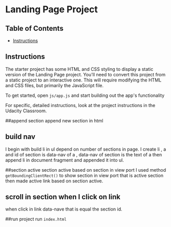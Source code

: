 # Landing Page Project

## Table of Contents

* [Instructions](#instructions)

## Instructions

The starter project has some HTML and CSS styling to display a static version of the Landing Page project. You'll need to convert this project from a static project to an interactive one. This will require modifying the HTML and CSS files, but primarily the JavaScript file.

To get started, open `js/app.js` and start building out the app's functionality

For specific, detailed instructions, look at the project instructions in the Udacity Classroom.

##append section
append new section in html

## build nav 
I begin with build li in ul depend on number of sections in page.
I create li , a and id of section is data-nav of a , data-nav of section is the text of a
then append li in document fragment and appended it into ul.

##section active 
section active based on section in view port I used method `getBoundingClientRect()`
to show section in view port that is active section 
then made active link based on section active.

## scroll in section when I click on link
when click in link data-nave  that is equal the section id.

##run project
run `index.html`

